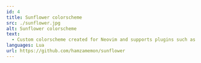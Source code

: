 ```yaml
---
id: 4
title: Sunflower colorscheme
src: ./sunflower.jpg
alt: Sunflower colorscheme
text:
  - Custom colorscheme created for Neovim and supports plugins such as Treesitter, LSP and Telescope
languages: Lua
url: https://github.com/hamzamemon/sunflower
---
```


